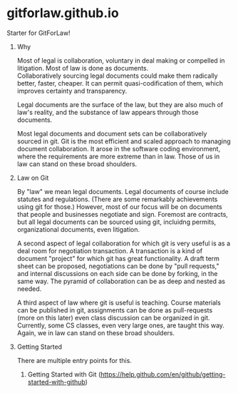 # gitforlaw.github.io
Starter for GitForLaw!

1. Why

    Most of legal is collaboration, voluntary in deal making or compelled in litigation.  Most of law is done as documents.  
    Collaboratively sourcing legal documents could make them radically better, faster, cheaper.  It can permit quasi-codification of them, which improves certainty and transparency.

    Legal documents are the surface of the law, but they are also much of law's reality, and the substance of law appears through those documents.

    Most legal documents and document sets can be collaboratively sourced in git. Git is the most efficient and scaled approach to managing document collaboration.  It arose in the software coding environment, where the requirements are more extreme than in law.  Those of us in law can stand on these broad shoulders.

1. Law on Git

    By "law" we mean legal documents.  Legal documents of course include statutes and regulations. (There are some remarkably achievements using git for those.)  However, most of our focus will be on documents that people and businesses negotiate and sign.  Foremost are contracts, but all legal documents can be sourced using git, incluidng permits, organizational documents, even litigation.

    A second aspect of legal collaboration for which git is very useful is as a deal room for negotiation transaction.  A transaction is a kind of document "project" for which git has great functionality.  A draft term sheet can be proposed,  negotiations can be done by "pull requests," and internal discussions on each side can be done by forking, in the same way.  The pyramid of collaboration can be as deep and nested as needed.

    A third aspect of law where git is useful is teaching.  Course materials can be published in git, assignments can be done as pull-requests (more on this later) even class discussion can be organized in git.  Currently, some CS classes, even very large ones, are taught this way.  Again, we in law can stand on these broad shoulders.

1. Getting Started

    There are multiple entry points for this.

    1. Getting Started with Git (https://help.github.com/en/github/getting-started-with-github)
  
